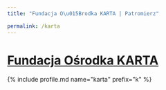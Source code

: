 ```yaml
---
title: "Fundacja O\u015Brodka KARTA | Patromierz"

permalink: /karta
---
```


# [Fundacja Ośrodka KARTA](https://patronite.pl/karta)

{% include profile.md name="karta" prefix="k" %}
